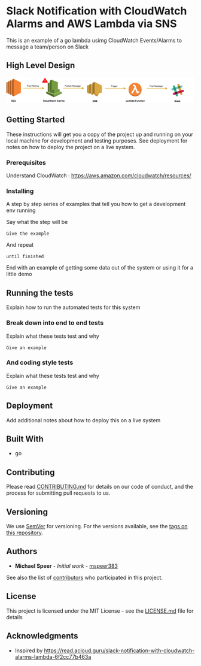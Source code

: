 # Slack Notification with CloudWatch Alarms and AWS Lambda via SNS

This is an example of a go lambda usimg CloudWatch Events/Alarms to message a team/person on Slack

## High Level Design

![diagram][architecture]

[architecture]: Architecture.png

## Getting Started

These instructions will get you a copy of the project up and running on your local machine for development and testing purposes. See deployment for notes on how to deploy the project on a live system.

### Prerequisites

Understand CloudWatch : <https://aws.amazon.com/cloudwatch/resources/>

### Installing

A step by step series of examples that tell you how to get a development env running

Say what the step will be

    Give the example

And repeat

    until finished

End with an example of getting some data out of the system or using it for a little demo

## Running the tests

Explain how to run the automated tests for this system

### Break down into end to end tests

Explain what these tests test and why

    Give an example

### And coding style tests

Explain what these tests test and why

    Give an example

## Deployment

Add additional notes about how to deploy this on a live system

## Built With

- go

## Contributing

Please read [CONTRIBUTING.md](CONTRIBUTING.md) for details on our code of conduct, and the process for submitting pull requests to us.

## Versioning

We use [SemVer](http://semver.org/) for versioning. For the versions available, see the [tags on this repository](https://github.com/your/project/tags).

## Authors

- **Michael Speer** - _Initial work_ - [mspeer383](https://github.com/mspeer383)

See also the list of [contributors](https://github.com/your/project/contributors) who participated in this project.

## License

This project is licensed under the MIT License - see the [LICENSE.md](LICENSE.md) file for details

## Acknowledgments

- Inspired by <https://read.acloud.guru/slack-notification-with-cloudwatch-alarms-lambda-6f2cc77b463a>
